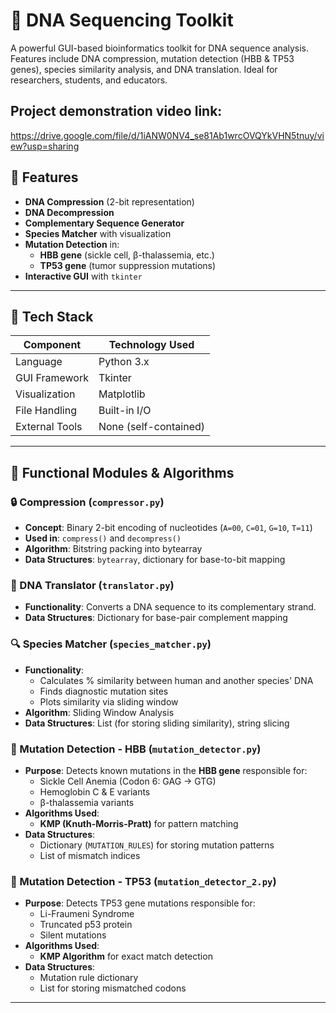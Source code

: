 # 🧬 DNA Sequencing Toolkit

A powerful GUI-based bioinformatics toolkit for DNA sequence analysis. Features include DNA compression, mutation detection (HBB & TP53 genes), species similarity analysis, and DNA translation. Ideal for researchers, students, and educators.

## Project demonstration video link:  
https://drive.google.com/file/d/1iANW0NV4_se81Ab1wrcOVQYkVHN5tnuy/view?usp=sharing

## 🚀 Features

- **DNA Compression** (2-bit representation)
- **DNA Decompression**
- **Complementary Sequence Generator**
- **Species Matcher** with visualization
- **Mutation Detection** in:
  - **HBB gene** (sickle cell, β-thalassemia, etc.)
  - **TP53 gene** (tumor suppression mutations)
- **Interactive GUI** with `tkinter`

---

## 🧰 Tech Stack

| Component         | Technology Used |
|------------------|-----------------|
| Language          | Python 3.x |
| GUI Framework     | Tkinter |
| Visualization     | Matplotlib |
| File Handling     | Built-in I/O |
| External Tools    | None (self-contained) |

---

## 🧠 Functional Modules & Algorithms

### 🔒 Compression (`compressor.py`)
- **Concept**: Binary 2-bit encoding of nucleotides (`A=00`, `C=01`, `G=10`, `T=11`)
- **Used in**: `compress()` and `decompress()`
- **Algorithm**: Bitstring packing into bytearray
- **Data Structures**: `bytearray`, dictionary for base-to-bit mapping

### 🧬 DNA Translator (`translator.py`)
- **Functionality**: Converts a DNA sequence to its complementary strand.
- **Data Structures**: Dictionary for base-pair complement mapping

### 🔍 Species Matcher (`species_matcher.py`)
- **Functionality**: 
  - Calculates % similarity between human and another species' DNA
  - Finds diagnostic mutation sites
  - Plots similarity via sliding window
- **Algorithm**: Sliding Window Analysis
- **Data Structures**: List (for storing sliding similarity), string slicing

### 🧪 Mutation Detection - HBB (`mutation_detector.py`)
- **Purpose**: Detects known mutations in the **HBB gene** responsible for:
  - Sickle Cell Anemia (Codon 6: GAG → GTG)
  - Hemoglobin C & E variants
  - β-thalassemia variants
- **Algorithms Used**:
  - **KMP (Knuth-Morris-Pratt)** for pattern matching
- **Data Structures**:
  - Dictionary (`MUTATION_RULES`) for storing mutation patterns
  - List of mismatch indices

### 🧪 Mutation Detection - TP53 (`mutation_detector_2.py`)
- **Purpose**: Detects TP53 gene mutations responsible for:
  - Li-Fraumeni Syndrome
  - Truncated p53 protein
  - Silent mutations
- **Algorithms Used**:
  - **KMP Algorithm** for exact match detection
- **Data Structures**:
  - Mutation rule dictionary
  - List for storing mismatched codons

---

